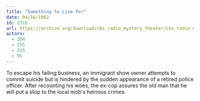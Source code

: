 ```yaml
---
title: "Something to Live For"
date: 04/16/1982
id: 1316
url: https://archive.org/download/cbs_radio_mystery_theater/cbs_radio_mystery_theater-1301-1350.zip/cbs_radio_mystery_theater-1301-1350%2Fcbsrmt_1316_something_to_live_for.mp3
actors:
  - 204
  - 155
  - 325
  - 95
---
```

To escape his failing business, an immigrant show owner attempts to commit suicide but is hindered by the sudden appearance of a retired police officer. After recounting his woes, the ex-cop assures the old man that he will put a stop to the local mob's heinous crimes.